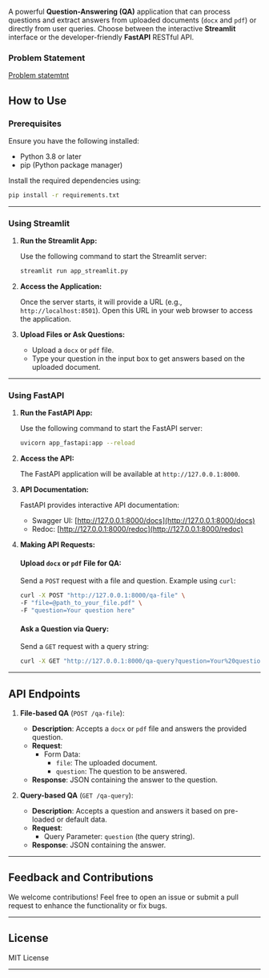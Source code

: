 A powerful **Question-Answering (QA)** application that can process questions and extract answers from uploaded documents (`docx` and `pdf`) or directly from user queries. Choose between the interactive **Streamlit** interface or the developer-friendly **FastAPI** RESTful API.

### Problem Statement
[Problem statemtnt](qp-ai-assessment\readme\README.md)



## How to Use

### Prerequisites
Ensure you have the following installed:
- Python 3.8 or later
- pip (Python package manager)

Install the required dependencies using:

```bash
pip install -r requirements.txt
```

---

### **Using Streamlit**

1. **Run the Streamlit App:**

   Use the following command to start the Streamlit server:
   ```bash
   streamlit run app_streamlit.py
   ```

2. **Access the Application:**

   Once the server starts, it will provide a URL (e.g., `http://localhost:8501`). Open this URL in your web browser to access the application.

3. **Upload Files or Ask Questions:**

   - Upload a `docx` or `pdf` file.
   - Type your question in the input box to get answers based on the uploaded document.

---

### **Using FastAPI**

1. **Run the FastAPI App:**

   Use the following command to start the FastAPI server:
   ```bash
   uvicorn app_fastapi:app --reload
   ```

2. **Access the API:**

   The FastAPI application will be available at `http://127.0.0.1:8000`.

3. **API Documentation:**

   FastAPI provides interactive API documentation:
   - Swagger UI: [http://127.0.0.1:8000/docs](http://127.0.0.1:8000/docs)
   - Redoc: [http://127.0.0.1:8000/redoc](http://127.0.0.1:8000/redoc)

4. **Making API Requests:**

   #### Upload `docx` or `pdf` File for QA:
   Send a `POST` request with a file and question. Example using `curl`:
   ```bash
   curl -X POST "http://127.0.0.1:8000/qa-file" \
   -F "file=@path_to_your_file.pdf" \
   -F "question=Your question here"
   ```

   #### Ask a Question via Query:
   Send a `GET` request with a query string:
   ```bash
   curl -X GET "http://127.0.0.1:8000/qa-query?question=Your%20question%20here"
   ```

---

## API Endpoints

1. **File-based QA** (`POST /qa-file`):
   - **Description**: Accepts a `docx` or `pdf` file and answers the provided question.
   - **Request**:
     - Form Data: 
       - `file`: The uploaded document.
       - `question`: The question to be answered.
   - **Response**: JSON containing the answer to the question.

2. **Query-based QA** (`GET /qa-query`):
   - **Description**: Accepts a question and answers it based on pre-loaded or default data.
   - **Request**:
     - Query Parameter: `question` (the query string).
   - **Response**: JSON containing the answer.

---



## Feedback and Contributions
We welcome contributions! Feel free to open an issue or submit a pull request to enhance the functionality or fix bugs.

---

## License
MIT License

---

